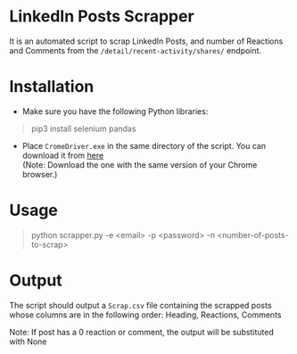 # LinkedIn Posts Scrapper

It is an automated script to scrap LinkedIn Posts, and number of Reactions and Comments from the `` /detail/recent-activity/shares/ `` endpoint.

# Installation

* Make sure you have the following Python libraries:
> pip3 install selenium pandas

* Place `` CromeDriver.exe `` in the same directory of the script. You can download it from [here](https://sites.google.com/a/chromium.org/chromedriver/downloads) <br>
(Note: Download the one with the same version of your Chrome browser.)

# Usage

> python scrapper.py -e \<email\> -p \<password\> -n \<number-of-posts-to-scrap\>

# Output

The script should output a `` Scrap.csv `` file containing the scrapped posts whose columns are in the following order: Heading, Reactions, Comments

Note: If post has a 0 reaction or comment, the output will be substituted with None


